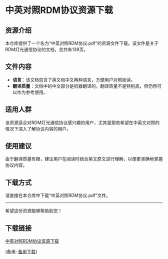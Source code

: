 # 中英对照RDM协议资源下载

## 资源介绍

本仓库提供了一个名为“中英对照RDM协议.pdf”的资源文件下载。该文件是关于RDM灯光通信协议的文档，总共有139页。

## 文件内容

- **语言**：该文档包含了英文和中文两种语言，方便用户对照阅读。
- **翻译质量**：文档中的中文部分是机器翻译的，翻译质量不是特别高，但仍然可以作为参考使用。

## 适用人群

该资源适合对RDM灯光通信协议感兴趣的用户，尤其是那些希望在中英文对照的情况下深入了解协议内容的用户。

## 使用建议

由于翻译质量有限，建议用户在阅读时结合英文原文进行理解，以便更准确地掌握协议内容。

## 下载方式

请直接在本仓库中下载“中英对照RDM协议.pdf”文件。

---

希望这份资源能够帮助到您！

## 下载链接
[中英对照RDM协议资源下载](https://pan.quark.cn/s/ffbd09fed377) 

(备用: [备用下载](https://pan.baidu.com/s/1BckrYnBkkk830j0clSrz2g?pwd=1234))
